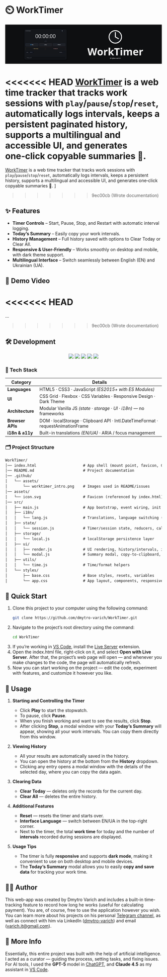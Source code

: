 # ⏲️ WorkTimer

![Worktimer Intro](.github/assets/worktimer_intro.png)

<<<<<<< HEAD
[WorkTimer](https://dmytro-varich.github.io/WorkTimer/) is a web time tracker that tracks work sessions with `play`/`pause`/`stop`/`reset`, automatically logs intervals, keeps a persistent paginated history, supports a multilingual and accessible UI, and generates one‑click copyable summaries 💼. 
=======
[WorkTimer](https://dmytro-varich.github.io/WorkTimer/) is a web time tracker that tracks work sessions with `play`/`pause`/`stop`/`reset`, automatically logs intervals, keeps a persistent history, supports a multilingual and accessible UI, and generates one‑click copyable summaries 💼. ]
>>>>>>> 9ec00cb (Wrote documentation)

## ✨ Features

* **Timer Controls** – Start, Pause, Stop, and Restart with automatic interval logging.
* **Today’s Summary** – Easily copy your work intervals.
* **History Management** – Full history saved with options to Clear Today or Clear All.
* **Responsive & User-Friendly** – Works smoothly on desktop and mobile, with dark theme support.
* **Multilingual Interface** – Switch seamlessly between English (EN) and Ukrainian (UA).

## 🎥 Demo Video
<<<<<<< HEAD
=======
...
>>>>>>> 9ec00cb (Wrote documentation)

## 🛠️ Development
<p align="center">
  <img src="https://img.shields.io/badge/HTML5-E34F26?style=for-the-badge&logo=html5&logoColor=white" />
  <img src="https://img.shields.io/badge/CSS3-1572B6?style=for-the-badge&logo=css3&logoColor=white" />
  <img src="https://img.shields.io/badge/JavaScript-F7DF1E?style=for-the-badge&logo=javascript&logoColor=black" />
  <img src="https://img.shields.io/badge/Web%20API-4285F4?style=for-the-badge&logo=googlechrome&logoColor=white" />
  <img src="https://img.shields.io/badge/i18n%20%26%20a11y-5A20CB?style=for-the-badge&logo=accessible-icon&logoColor=white" />
</p>

### 🧰 Tech Stack

| Category | Details |
|-----------|----------|
| **Languages** | HTML5 · CSS3 · JavaScript *(ES2015+ with ES Modules)* |
| **UI** | CSS Grid · Flexbox · CSS Variables · Responsive Design · Dark Theme |
| **Architecture** | Modular Vanilla JS *(state · storage · UI · i18n)* — no frameworks |
| **Browser APIs** | DOM · localStorage · Clipboard API · Intl.DateTimeFormat · requestAnimationFrame |
| **i18n & a11y** | Built-in translations *(EN/UA)* · ARIA / focus management |


### 🗂️ Project Structure 
```md
WorkTimer/
│── index.html                     # App shell (mount point, favicon, CSS includes)
│── README.md                      # Project documentation
│── .github/
│   └── assets/
│       └── worktimer_intro.png    # Images used in README/issues
│── assets/
│   └── icon.svg                   # Favicon (referenced by index.html)
│── src/
│   ├── main.js                    # App bootstrap, event wiring, init
│   ├── i18n/
│   │   └── lang.js                # Translations, language switching (i18n)
│   ├── state/
│   │   └── session.js             # Timer/session state, reducers, calculations
│   ├── storage/
│   │   └── local.js               # localStorage persistence layer
│   ├── ui/
│   │   ├── render.js              # UI rendering, history/intervals, indicators
│   │   └── modal.js               # Summary modal, copy-to-clipboard, a11y
│   ├── utils/
│   │   └── time.js                # Time/format helpers
│   └── styles/
│       ├── base.css               # Base styles, resets, variables
│       └── app.css                # App layout, components, responsive rules
```

## 🚀 Quick Start
1. Clone this project to your computer using the following command:
   ```bash
   git clone https://github.com/dmytro-varich/WorkTimer.git
   ```
2. Navigate to the project’s root directory using the command:  
   ```bash
   cd WorkTimer
   ```
3. If you’re working in [VS Code](https://code.visualstudio.com/download), install the [Live Server](https://marketplace.visualstudio.com/items?itemName=ritwickdey.LiveServer) extension.
4. Open the index.html file, right-click on it, and select **Open with Live Server**. After that, the project’s web page will open — and whenever you make changes to the code, the page will automatically refresh.
5. Now you can start working on the project — edit the code, experiment with features, and customize it however you like.

## 📘 Usage

1. **Starting and Controlling the Timer**

   * Click **Play** to start the stopwatch.
   * To pause, click **Pause**.
   * When you finish working and want to see the results, click **Stop**.
   * After clicking **Stop**, a modal window with your **Today’s Summary** will appear, showing all your work intervals. You can copy them directly from this window.

2. **Viewing History**

   * All your results are automatically saved in the history.
   * You can open the history at the bottom from the **History** dropdown.
   * Clicking any entry opens a modal window with the details of the selected day, where you can copy the data again.

3. **Clearing Data**

   * **Clear Today** — deletes only the records for the current day.
   * **Clear All** — deletes the entire history.

4. **Additional Features**

   * **Reset** — resets the timer and starts over.
   * **Interface Language** — switch between EN/UA in the top-right corner.
   * Next to the timer, the total **work time** for today and the number of **intervals** recorded during sessions are displayed.

5. **Usage Tips**

   * The timer is fully **responsive** and supports **dark mode**, making it convenient to use on both desktop and mobile devices.
   * The **Today’s Summary** modal allows you to easily **copy and save data** for tracking your work time.

## 🧑🏻 Author 
This web-app was created by Dmytro Varich and includes a built-in time-tracking feature to record how long he works (useful for calculating payment). You are, of course, free to use the application however you wish. You can learn more about his projects on his personal [Telegram channel](https://t.me/varich_channel), as well as connect with him via LinkedIn ([dmytro-varich](https://www.linkedin.com/in/dmytro-varich/)) and email (varich.it@gmail.com).

## 📌 More Info
Essentially, this entire project was built with the help of artificial intelligence. I acted as a curator — guiding the process, setting tasks, and fixing issues.
For AI tools, I used the **GPT-5** model in [ChatGPT](https://chatgpt.com/), and **Claude 4.5** as my assistant in [VS Code](https://code.visualstudio.com/download).
